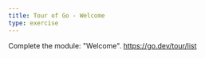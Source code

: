 ```yaml
---
title: Tour of Go - Welcome
type: exercise
---
```


Complete the module: "Welcome".
https://go.dev/tour/list
